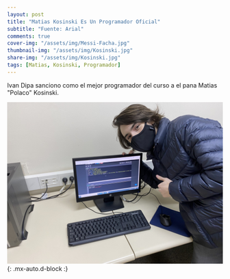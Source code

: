 ```yaml
---
layout: post
title: "Matias Kosinski Es Un Programador Oficial"
subtitle: "Fuente: Arial"
comments: true
cover-img: "/assets/img/Messi-Facha.jpg"
thumbnail-img: "/assets/img/Kosinski.jpg"
share-img: "/assets/img/Kosinski.jpg"
tags: [Matias, Kosinski, Programador]
---
```


Ivan Dipa sanciono como el mejor programador del curso a el pana Matias "Polaco" Kosinski.


![Matias](/assets/img/Kosinski.jpg){: .mx-auto.d-block :}
